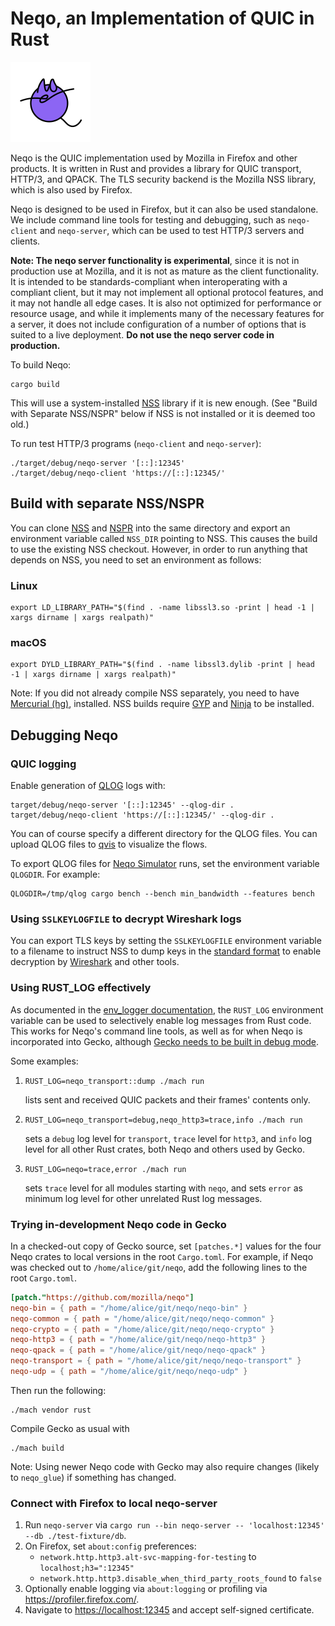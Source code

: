 # Neqo, an Implementation of QUIC in Rust

![neqo logo](https://github.com/mozilla/neqo/raw/main/neqo.png "neqo logo")

Neqo is the QUIC implementation used by Mozilla in Firefox and other products.
It is written in Rust and provides a library for QUIC transport, HTTP/3, and
QPACK. The TLS security backend is the Mozilla NSS library, which is also used
by Firefox.

Neqo is designed to be used in Firefox, but it can also be used
standalone. We include command line tools for testing and debugging, such as
`neqo-client` and `neqo-server`, which can be used to test HTTP/3 servers
and clients.

**Note: The neqo server functionality is experimental**, since
it is not in production use at Mozilla, and it is not as mature as the
client functionality. It is intended to be standards-compliant when
interoperating with a compliant client, but it may not implement all
optional protocol features, and it may not handle all edge cases.
It is also not optimized for performance or resource usage, and
while it implements many of the necessary features for a server,
it does not include configuration of a number of options that
is suited to a live deployment.
**Do not use the neqo server code in production.**

To build Neqo:

```shell
cargo build
```

This will use a system-installed [NSS][NSS] library if it is new enough. (See "Build with Separate NSS/NSPR" below if NSS is not installed or it is deemed too old.)

To run test HTTP/3 programs (`neqo-client` and `neqo-server`):

```shell
./target/debug/neqo-server '[::]:12345'
./target/debug/neqo-client 'https://[::]:12345/'
```

## Build with separate NSS/NSPR

You can clone [NSS][NSS] and [NSPR][NSPR] into the same directory and export an
environment variable called `NSS_DIR` pointing to NSS. This causes the build to
use the existing NSS checkout. However, in order to run anything that depends
on NSS, you need to set an environment as follows:

### Linux

```shell
export LD_LIBRARY_PATH="$(find . -name libssl3.so -print | head -1 | xargs dirname | xargs realpath)"
```

### macOS

```shell
export DYLD_LIBRARY_PATH="$(find . -name libssl3.dylib -print | head -1 | xargs dirname | xargs realpath)"
```

Note: If you did not already compile NSS separately, you need to have
[Mercurial (hg)][HG], installed. NSS builds require [GYP][GYP] and
[Ninja][NINJA] to be installed.

## Debugging Neqo

### QUIC logging

Enable generation of [QLOG][QLOG] logs with:

```shell
target/debug/neqo-server '[::]:12345' --qlog-dir .
target/debug/neqo-client 'https://[::]:12345/' --qlog-dir .
```

You can of course specify a different directory for the QLOG files.
You can upload QLOG files to [qvis][QVIS] to visualize the flows.

To export QLOG files for [Neqo Simulator](./test-fixture/src/sim) runs, set the
environment variable `QLOGDIR`. For example:

```shell
QLOGDIR=/tmp/qlog cargo bench --bench min_bandwidth --features bench
```

### Using `SSLKEYLOGFILE` to decrypt Wireshark logs

You can export TLS keys by setting the `SSLKEYLOGFILE` environment variable
to a filename to instruct NSS to dump keys in the
[standard format](https://datatracker.ietf.org/doc/draft-ietf-tls-keylogfile/)
to enable decryption by [Wireshark](https://wiki.wireshark.org/TLS) and other tools.

### Using RUST_LOG effectively

As documented in the [env_logger documentation](https://docs.rs/env_logger/),
the `RUST_LOG` environment variable can be used to selectively enable log messages
from Rust code. This works for Neqo's command line tools, as well as for when Neqo is
incorporated into Gecko, although [Gecko needs to be built in debug mode](https://developer.mozilla.org/en-US/docs/Mozilla/Developer_guide/Build_Instructions/Configuring_Build_Options).

Some examples:

1. ```shell
   RUST_LOG=neqo_transport::dump ./mach run
   ```

   lists sent and received QUIC packets and their frames' contents only.

1. ```shell
   RUST_LOG=neqo_transport=debug,neqo_http3=trace,info ./mach run
   ```

   sets a `debug` log level for `transport`, `trace` level for `http3`, and `info` log
   level for all other Rust crates, both Neqo and others used by Gecko.

1. ```shell
   RUST_LOG=neqo=trace,error ./mach run
   ```

   sets `trace` level for all modules starting with `neqo`, and sets `error` as minimum log level for other unrelated Rust log messages.

### Trying in-development Neqo code in Gecko

In a checked-out copy of Gecko source, set `[patches.*]` values for the four
Neqo crates to local versions in the root `Cargo.toml`. For example, if Neqo
was checked out to `/home/alice/git/neqo`, add the following lines to the root
`Cargo.toml`.

```toml
[patch."https://github.com/mozilla/neqo"]
neqo-bin = { path = "/home/alice/git/neqo/neqo-bin" }
neqo-common = { path = "/home/alice/git/neqo/neqo-common" }
neqo-crypto = { path = "/home/alice/git/neqo/neqo-crypto" }
neqo-http3 = { path = "/home/alice/git/neqo/neqo-http3" }
neqo-qpack = { path = "/home/alice/git/neqo/neqo-qpack" }
neqo-transport = { path = "/home/alice/git/neqo/neqo-transport" }
neqo-udp = { path = "/home/alice/git/neqo/neqo-udp" }
```

Then run the following:

```shell
./mach vendor rust
```

Compile Gecko as usual with

```shell
./mach build
```

Note: Using newer Neqo code with Gecko may also require changes (likely to `neqo_glue`) if
something has changed.

### Connect with Firefox to local neqo-server

1. Run `neqo-server` via `cargo run --bin neqo-server -- 'localhost:12345' --db ./test-fixture/db`.
2. On Firefox, set `about:config` preferences:
   - `network.http.http3.alt-svc-mapping-for-testing` to `localhost;h3=":12345"`
   - `network.http.http3.disable_when_third_party_roots_found` to `false`
3. Optionally enable logging via `about:logging` or profiling via <https://profiler.firefox.com/>.
4. Navigate to <https://localhost:12345> and accept self-signed certificate.

[NSS]: https://hg.mozilla.org/projects/nss
[NSPR]: https://hg.mozilla.org/projects/nspr
[GYP]: https://github.com/nodejs/gyp-next
[HG]: https://www.mercurial-scm.org/
[NINJA]: https://ninja-build.org/
[QLOG]: https://datatracker.ietf.org/doc/draft-ietf-quic-qlog-main-schema/
[QVIS]: https://qvis.quictools.info/
